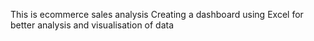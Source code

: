This is ecommerce sales analysis 
Creating a dashboard using Excel for better analysis and visualisation of data 
